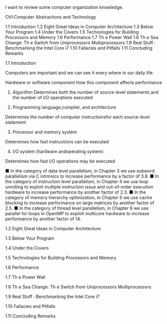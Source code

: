 I want to review some computer organization knowledge.



Ch1:Computer Abstractions and Technology


1.1 Introduction 
1.2 Eight Great Ideas in Computer Architecture 
1.3 Below Your Program 
1.4 Under the Covers 
1.5 Technologies for Building Processors and Memory 
1.6 Performance 
1.7 Th e Power Wall 
1.8 Th e Sea Change: Th e Switch from Uniprocessors 
Multiprocessors 
1.9 Real Stuff : Benchmarking the Intel Core i7 
1.10 Fallacies and Pitfalls 
1.11 Concluding Remarks 


1.1 Introduction 

Computers are important and we can see it every where in our daily life.



Hardware or software component How this component affects performance

1. Algorithm Determines both the number of source-level statements and the number of I/O operations executed


2. Programming language,compiler, and architecture

Determines the number of computer instructionsfor each source-level statement


3. Processor and memory system

Determines how fast instructions can be executed 

4. I/O system (hardware andoperating system)

Determines how fast I/O operations may be executed


■ In the category of data level parallelism, in Chapter 3 we use subword
parallelism via C intrinsics to increase performance by a factor of 3.8.
■ In the category of instruction level parallelism, in Chapter 4 we use loop
unrolling to exploit multiple instruction issue and out-of-order execution
hardware to increase performance by another factor of 2.3.
■ In the category of memory hierarchy optimization, in Chapter 5 we use
cache blocking to increase performance on large matrices by another factor
of 2.5.
■ In the category of thread level parallelism, in Chapter 6 we use parallel for
loops in OpenMP to exploit multicore hardware to increase performance by
another factor of 14.





1.2 Eight Great Ideas in Computer Architecture 

1.3 Below Your Program 

1.4 Under the Covers 

1.5 Technologies for Building Processors and Memory 

1.6 Performance 

1.7 Th e Power Wall 

1.8 Th e Sea Change: Th e Switch from Uniprocessors 
Multiprocessors 

1.9 Real Stuff : Benchmarking the Intel Core i7 

1.10 Fallacies and Pitfalls 

1.11 Concluding Remarks 